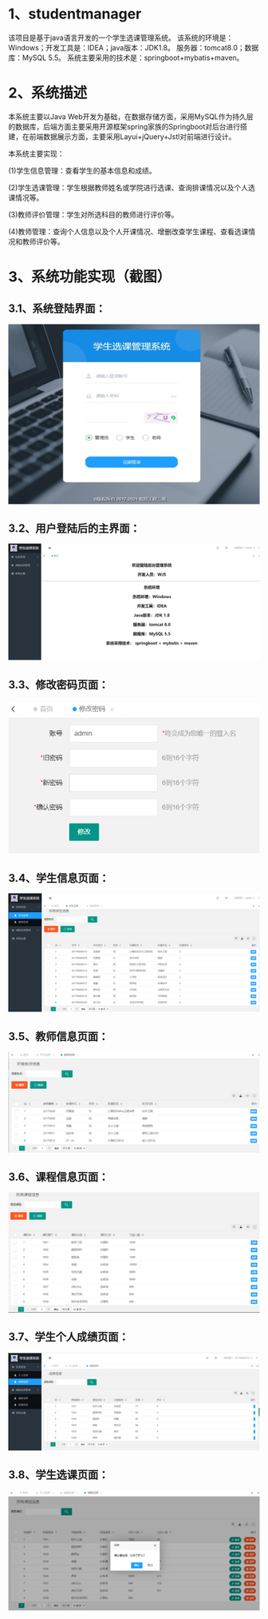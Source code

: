# 1、studentmanager
该项目是基于java语言开发的一个学生选课管理系统。
该系统的环境是：Windows；开发工具是：IDEA；java版本：JDK1.8。
服务器：tomcat8.0；数据库：MySQL 5.5。
系统主要采用的技术是：springboot+mybatis+maven。

# 2、系统描述

本系统主要以Java Web开发为基础，在数据存储方面，采用MySQL作为持久层的数据库，后端方面主要采用开源框架spring家族的Springboot对后台进行搭建，在前端数据展示方面，主要采用Layui+jQuery+Jstl对前端进行设计。

本系统主要实现：

(1)学生信息管理：查看学生的基本信息和成绩。

(2)学生选课管理：学生根据教师姓名或学院进行选课、查询排课情况以及个人选课情况等。

(3)教师评价管理：学生对所选科目的教师进行评价等。

(4)教师管理：查询个人信息以及个人开课情况、增删改查学生课程、查看选课情况和教师评价等。

# 3、系统功能实现（截图）

## 3.1、系统登陆界面：

![Image text](https://github.com/my-wjs/studentmanager/blob/master/studentmanager/src/main/resources/static/image/wps1.jpg)

## 3.2、用户登陆后的主界面：

![Image text](https://github.com/my-wjs/studentmanager/blob/master/studentmanager/src/main/resources/static/image/image-20210523165859281.png)

## 3.3、修改密码页面：

![Image text](https://github.com/my-wjs/studentmanager/blob/master/studentmanager/src/main/resources/static/image/image-20210523165941778.png)

## 3.4、学生信息页面：

![Image text](https://github.com/my-wjs/studentmanager/blob/master/studentmanager/src/main/resources/static/image/image-20210523170053139.png)

## 3.5、教师信息页面：

![Image text](https://github.com/my-wjs/studentmanager/blob/master/studentmanager/src/main/resources/static/image/image-20210523170137891.png)

## 3.6、课程信息页面：

![Image text](https://github.com/my-wjs/studentmanager/blob/master/studentmanager/src/main/resources/static/image/image-20210523170222843.png)

## 3.7、学生个人成绩页面：

![Image text](https://github.com/my-wjs/studentmanager/blob/master/studentmanager/src/main/resources/static/image/image-20210523170336019.png)

## 3.8、学生选课页面：

![Image text](https://github.com/my-wjs/studentmanager/blob/master/studentmanager/src/main/resources/static/image/image-20210523170418260.png)



